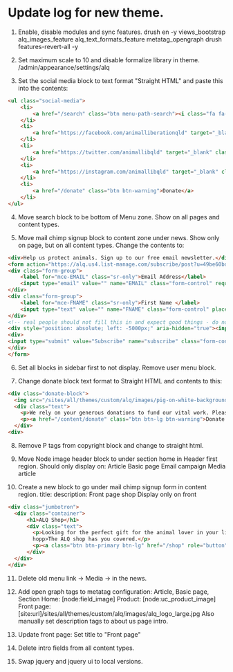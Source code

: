 # Update log for new theme.

1. Enable, disable modules and sync features.
    drush en -y views_bootstrap alq_images_feature alq_text_formats_feature metatag_opengraph
    drush features-revert-all -y

2. Set maximum scale to 10 and disable formalize library in theme.
    /admin/appearance/settings/alq
    
3. Set the social media block to text format "Straight HTML" and paste this into the contents:

```html
<ul class="social-media">
    <li>
        <a href="/search" class="btn menu-path-search"><i class="fa fa-lg fa-search" aria-hidden="true"></i><span class="sr-only">Search</span></a>
    </li>
    <li>
        <a href="https://facebook.com/animalliberationqld" target="_blank" class="btn"><i class="fa fa-lg fa-facebook-official" aria-hidden="true"></i><span class="sr-only">Facebook</span></a>
    </li>
    <li>
        <a href="https://twitter.com/animallibqld" target="_blank" class="btn"><i class="fa fa-lg fa-twitter-square" aria-hidden="true"></i><span class="sr-only">Twitter</span></a>
    </li>
    <li>
        <a href="https://instagram.com/animallibqld" target="_blank" class="btn"><i class="fa fa-lg fa-instagram" aria-hidden="true"></i><span class="sr-only">Instagram</span></a>
    </li>
    <li>
        <a href="/donate" class="btn btn-warning">Donate</a>
    </li>
</ul>
```
    
4. Move search block to be bottom of Menu zone.  Show on all pages and content types.

5. Move mail chimp signup block to content zone under news.  Show only on <front> page, but on all content types.
   Change the contents to:
```html
<div>Help us protect animals. Sign up to our free email newsletter.</div>
<form action="https://alq.us4.list-manage.com/subscribe/post?u=49be60bd0cc5154fbb09720b1&amp;id=f71a11210c" method="post" target="_blank" class="form-inline">
<div class="form-group">
	<label for="mce-EMAIL" class="sr-only">Email Address</label>
	<input type="email" value="" name="EMAIL" class="form-control" required type="email" placeholder="Email address" />
</div>
<div class="form-group">
	<label for="mce-FNAME" class="sr-only">First Name </label>
	<input type="text" value="" name="FNAME" class="form-control" placeholder="Given name" />
</div>
<!-- real people should not fill this in and expect good things - do not remove this or risk form bot signups-->
<div style="position: absolute; left: -5000px;" aria-hidden="true"><input type="text" name="b_49be60bd0cc5154fbb09720b1_f71a11210c" tabindex="-1" value=""></div>
<div>
<input type="submit" value="Subscribe" name="subscribe" class="form-control btn btn-default" />
</div>
</form>
```


6. Set all blocks in sidebar first to not display. Remove user menu block.

7. Change donate block text format to Straight HTML and contents to this:

```html
<div class="donate-block">
  <img src="/sites/all/themes/custom/alq/images/pig-on-white-background.jpg" alt="" />
  <div class="text">
    <p>We rely on your generous donations to fund our vital work. Please <a href="/content/donate">Donate Now</a>.</p>
    <p><a href="/content/donate" class="btn btn-lg btn-warning">Donate Now</a></p>
  </div>
<div>
```

8. Remove P tags from copyright block and change to straight html.

9. Move Node image header block to under section home in Header first region. Should only display on:
  Article
  Basic page
  Email campaign
  Media article
    
10. Create a new block to go under mail chimp signup form in content region.
title: <none>
description: Front page shop
Display only on front

```html
<div class="jumbotron">
  <div class="container">
      <h1>ALQ Shop</h1>
      <div class="text">
        <p>Looking for the perfect gift for the animal lover in your life, or just treating yourself?</p>
        hopp>The ALQ shop has you covered.</p>
        <p><a class="btn btn-primary btn-lg" href="/shop" role="button">View shop</a></p>
      </div>
  </div>
</div>
```
11. Delete old menu link -> Media -> in the news.

12. Add open graph tags to metatag configuration: 
  Article, Basic page, Section Home: [node:field_image]
  Product: [node:uc_product_image]
  Front page: [site:url]/sites/all/themes/custom/alq/images/alq_logo_large.jpg
              Also manually set description tags to about us page intro.
  
13. Update front page:
  Set title to "Front page"
  
14. Delete intro fields from all content types.

15. Swap jquery and jquery ui to local versions.
